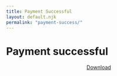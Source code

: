 ```yaml
---
title: Payment Successful
layout: default.njk
permalink: "payment-success/"
---
```


<script src="/assets/socket.io.js"></script>
<script src="/js/paymentSuccess.js"></script>

<style>

#payment-success #price {
  display: inline-block;
  margin: 0;
}
#payment-success #content {
  display: grid;
  align-items: start;
  justify-items: center;
}

</style>

<div class="container" id="payment-success">
  <div id="header">
    <h1>Payment successful</h1>
    <div class="separator"></div>
  </div>
  <div id="content">
    <a class="button primary" href="/download">Download</a>
  </div>
  <div id="container-footer">
    <div class="separator"></div>
  </div>
</div>
